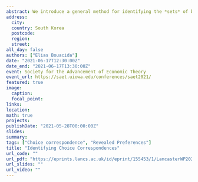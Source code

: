 ```yaml
---
abstract: We introduce a general method for identifying the *sets* of best alternatives of decision makers in each choice sets, i.e., their *choice correspondences*, experimentally. In contrast, most experiments force the choice of a *single* alternative in each choice set. The method allow decision makers to choose several alternatives, provide a small incentive for each alternative chosen, and then randomly select one for payment. We derive two conditions under which the method may recover the choice correspondence. First, when the incentive to choose several alternative becomes small. Second, we can at least partially identifies the choice correspondence, by obtaining supersets and subsets for each choice set. We illustrate the method with an experiment, in which subjects choose between four paid tasks. In the latter case, we can retrieve the full choice correspondence for 18% of subjects and bind it for another 40%. Using the limit result, we show that 40% of all observed choices can be rationalized by complete, reflexive and transitive preferences in the experiment, i.e., satisfy the Weak Axiom of Revealed Preferences – WARP hereafter. Weakening the classical model, incomplete preferences or just-noticeable difference preferences do not rationalize more choice correspondences. Going beyond, however, we show that complete, reflexive and transitive preferences with menu-dependent choices rationalize 96% of observed choices. Having elicited choice correspondences allows to conclude that indifference is widespread in the experiment.These results pave the way for exploring various behavioral models with a unified method.
address:
  city: 
  country: South Korea
  postcode: 
  region: 
  street: 
all_day: false
authors: ["Elias Bouacida"]
date: "2021-06-17T12:30:00Z"
date_end: "2021-06-17T13:30:00Z"
event: Society for the Advancement of Economic Theory
event_url: https://saet.uiowa.edu/conferences/saet2021/
featured: true
image:
  caption: 
  focal_point: 
links:
location: 
math: true
projects:
publishDate: "2021-05-28T00:00:00Z"
slides: 
summary: 
tags: ["Choice correspondence", "Revealed Preferences"]
title: "Identifying Choice Correspondences"
url_code: ""
url_pdf: "https://eprints.lancs.ac.uk/id/eprint/155453/1/LancasterWP2021_006.pdf"
url_slides: ""
url_video: ""
---
```




